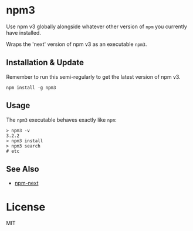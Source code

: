 # npm3

Use npm v3 globally alongside whatever other version of `npm` you currently have installed.

Wraps the 'next' version of npm v3 as an executable `npm3`.

## Installation & Update

Remember to run this semi-regularly to get the latest version of npm v3.
```
npm install -g npm3
```

## Usage

The `npm3` executable behaves exactly like `npm`:

```
> npm3 -v
3.2.2
> npm3 install
> npm3 search
# etc
```

## See Also

* [npm-next](https://github.com/timoxley/npm-next)

# License

MIT
